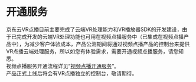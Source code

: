 # 开通服务

京东云VR点播目前主要完成了云端VR处理能力和VR播放器SDK的开发建设，由于已完成开发的云端VR处理功能也可用在视频点播服务中（已集成在视频点播产品中），为减少客户体验成本，产品公测期间将通过视频点播产品的控制台来提供VR点播云端处理服务，所以如您有体验需求，需要开通视频点播服务，请您知悉。   
视频点播服务开通流程详见“[视频点播开通服务](https://github.com/jdcloudcom/cn/blob/edit/documentation/Video-Service/Video-on-Demand/Getting-Started/Service-Provisioning.md)”。       
产品正式上线后将会有VR点播独立的控制台，敬请期待。

